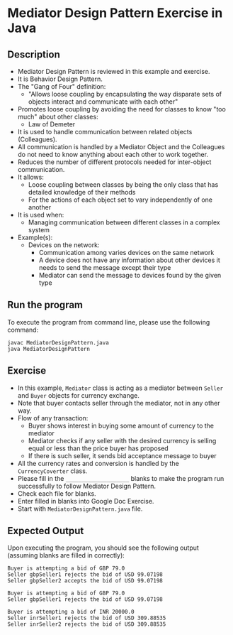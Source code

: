 # Mediator Design Pattern Exercise in Java

## Description
* Mediator Design Pattern is reviewed in this example and exercise.
* It is Behavior Design Pattern.
* The "Gang of Four" definition:
  * "Allows loose coupling by encapsulating the way disparate sets of objects interact and communicate with each other"
* Promotes loose coupling by avoiding the need for classes to know "too much" about other classes:
  * Law of Demeter
* It is used to handle communication between related objects (Colleagues).
* All communication is handled by a Mediator Object and the Colleagues do not need to know anything about each other to
work together.
* Reduces the number of different protocols needed for inter-object communication.
* It allows:
  * Loose coupling between classes by being the only class that has detailed knowledge of their methods
  * For the actions of each object set to vary independently of one another
* It is used when:
  * Managing communication between different classes in a complex system
* Example(s):
  * Devices on the network:
    * Communication among varies devices on the same network
    * A device does not have any information about other devices it needs to send the message except their type
    * Mediator can send the message to devices found by the given type

## Run the program
To execute the program from command line, please use the following command:

```
javac MediatorDesignPattern.java
java MediatorDesignPattern
```

## Exercise
* In this example, `Mediator` class is acting as a mediator between `Seller` and `Buyer` objects for currency exchange.
* Note that buyer contacts seller through the mediator, not in any other way.
* Flow of any transaction:
  * Buyer shows interest in buying some amount of currency to the mediator
  * Mediator checks if any seller with the desired currency is selling equal or less than the price buyer has proposed
  * If there is such seller, it sends bid acceptance message to buyer
* All the currency rates and conversion is handled by the `CurrencyCoverter` class.
* Please fill in the `____________________`  blanks to make the program run successfully to follow Mediator Design
Pattern.
* Check each file for blanks.
* Enter filled in blanks into Google Doc Exercise.
* Start with `MediatorDesignPattern.java` file.

## Expected Output
Upon executing the program, you should see the following output (assuming blanks are filled in correctly):

```
Buyer is attempting a bid of GBP 79.0
Seller gbpSeller1 rejects the bid of USD 99.07198
Seller gbpSeller2 accepts the bid of USD 99.07198

Buyer is attempting a bid of GBP 79.0
Seller gbpSeller1 rejects the bid of USD 99.07198

Buyer is attempting a bid of INR 20000.0
Seller inrSeller1 rejects the bid of USD 309.88535
Seller inrSeller2 rejects the bid of USD 309.88535
```
